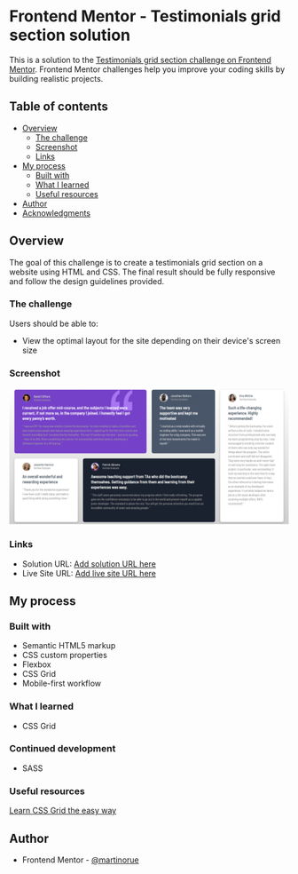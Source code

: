 # Frontend Mentor - Testimonials grid section solution

This is a solution to the [Testimonials grid section challenge on Frontend Mentor](https://www.frontendmentor.io/challenges/testimonials-grid-section-Nnw6J7Un7). Frontend Mentor challenges help you improve your coding skills by building realistic projects. 

## Table of contents

- [Overview](#overview)
  - [The challenge](#the-challenge)
  - [Screenshot](#screenshot)
  - [Links](#links)
- [My process](#my-process)
  - [Built with](#built-with)
  - [What I learned](#what-i-learned)
  - [Useful resources](#useful-resources)
- [Author](#author)
- [Acknowledgments](#acknowledgments)

## Overview

The goal of this challenge is to create a testimonials grid section on a website using HTML and CSS. The final result should be fully responsive and follow the design guidelines provided.

### The challenge

Users should be able to:

- View the optimal layout for the site depending on their device's screen size

### Screenshot

![](./screenshot.png)

### Links

- Solution URL: [Add solution URL here](https://github.com/martinorue/testimonials-grid-section)
- Live Site URL: [Add live site URL here](https://martinorue.github.io/testimonials-grid-section)

## My process

### Built with

- Semantic HTML5 markup
- CSS custom properties
- Flexbox
- CSS Grid
- Mobile-first workflow

### What I learned

- CSS Grid

### Continued development

- SASS

### Useful resources

[Learn CSS Grid the easy way](https://www.youtube.com/watch?v=rg7Fvvl3taU)

## Author

- Frontend Mentor - [@martinorue](https://www.frontendmentor.io/profile/martinorue)
